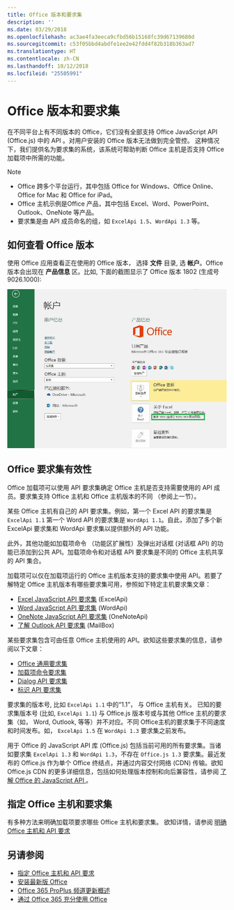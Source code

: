 ```yaml
---
title: Office 版本和要求集
description: ''
ms.date: 03/29/2018
ms.openlocfilehash: ac3ae4fa3eeca9cfbd56b15168fc39d67139680d
ms.sourcegitcommit: c53f05bbd4abdfe1ee2e42fdd4f82b318b363ad7
ms.translationtype: HT
ms.contentlocale: zh-CN
ms.lasthandoff: 10/12/2018
ms.locfileid: "25505991"
---
```

# <a name="office-versions-and-requirement-sets"></a>Office 版本和要求集

在不同平台上有不同版本的 Office，它们没有全部支持 Office JavaScript API (Office.js) 中的 API 。对用户安装的 Office 版本无法做到完全管控。 这种情况下，我们提供名为要求集的系统，该系统可帮助判断 Office 主机是否支持 Office 加载项中所需的功能。 

> [!NOTE]
> - Office 跨多个平台运行，其中包括 Office for Windows、Office Online、Office for Mac 和 Office for iPad。  
> - Office 主机示例是Office 产品，其中包括 Excel、Word、PowerPoint、Outlook、OneNote 等产品。  
> - 要求集是由 API 成员命名的组，如 `ExcelApi 1.5`、`WordApi 1.3` 等。  


## <a name="how-to-check-your-office-version"></a>如何查看 Office 版本

使用 Office 应用查看正在使用的 Office 版本， 选择 **文件** 目录, 选 **帐户**。Office 版本会出现在 **产品信息** 区。比如, 下面的截图显示了 Office 版本 1802 (生成号 9026.1000):

![查看 Office 版本](../images/office-version-number-ui.jpg)


## <a name="office-requirement-sets-availability"></a>Office 要求集有效性

Office 加载项可以使用 API 要求集确定 Office 主机是否支持需要使用的 API 成员。要求集支持 Office 主机和 Office 主机版本的不同 （参阅上一节）。

某些 Office 主机有自己的 API 要求集。例如，第一个 Excel API 的要求集是 `ExcelApi 1.1` 第一个 Word API 的要求集是 `WordApi 1.1`。自此，添加了多个新 ExcelApi 要求集和 WordApi 要求集以提供额外的 API 功能。

此外，其他功能如加载项命令 （功能区扩展性）及弹出对话框 (对话框 API) 的功能已添加到公共 API。加载项命令和对话框 API 要求集是不同的 Office 主机共享的 API 集合。

加载项可以仅在加载项运行的 Office 主机版本支持的要求集中使用 API。若要了解特定 Office 主机版本有哪些要求集可用，参照如下特定主机要求集文章：

- [Excel JavaScript API 要求集](https://docs.microsoft.com/office/dev/add-ins/reference/requirement-sets/excel-api-requirement-sets?view=office-js) (ExcelApi)
- [Word JavaScript API 要求集](https://docs.microsoft.com/office/dev/add-ins/reference/requirement-sets/word-api-requirement-sets?view=office-js) (WordApi)
- [OneNote JavaScript API 要求集](https://docs.microsoft.com/office/dev/add-ins/reference/requirement-sets/onenote-api-requirement-sets?view=office-js) (OneNoteApi)
- [了解 Outlook API 要求集](https://docs.microsoft.com/office/dev/add-ins/reference/requirement-sets/outlook-api-requirement-sets?view=office-js) (MailBox)

某些要求集包含可由任意 Office 主机使用的 API。欲知这些要求集的信息，请参阅以下文章：

- [Office 通用要求集](https://docs.microsoft.com/office/dev/add-ins/reference/requirement-sets/office-add-in-requirement-sets?view=office-js)
- [加载项命令要求集](https://docs.microsoft.com/office/dev/add-ins/reference/requirement-sets/add-in-commands-requirement-sets?view=office-js)
- [Dialog API 要求集](https://docs.microsoft.com/office/dev/add-ins/reference/requirement-sets/dialog-api-requirement-sets?view=office-js)
- [标识 API 要求集](https://docs.microsoft.com/office/dev/add-ins/reference/requirement-sets/identity-api-requirement-sets?view=office-js)

要求集的版本号, 比如 `ExcelApi 1.1` 中的“1.1”， 与 Office 主机有关。 已知的要求集版本号 (比如, `ExcelApi 1.1`) 与 Office.js 版本号或与其他 Office 主机的要求集（如， Word, Outlook, 等等）并不对应。不同 Office主机的要求集于不同速度和时间发布。如， `ExcelApi 1.5` 在 `WordApi 1.3` 要求集之前发布。

用于 Office 的 JavaScript API 库 (Office.js) 包括当前可用的所有要求集。当诸如要求集 `ExcelApi 1.3` 和 `WordApi 1.3`，不存在 `Office.js 1.3` 要求集。最近发布的 Office.js 作为单个 Office 终结点，并通过内容交付网络 (CDN) 传输。欲知 Office.js CDN 的更多详细信息，包括如何处理版本控制和向后兼容性，请参阅 [了解 Office 的 JavaScript API ](https://docs.microsoft.com/office/dev/add-ins/develop/understanding-the-javascript-api-for-office)。

## <a name="specify-office-hosts-and-requirement-sets"></a>指定 Office 主机和要求集

有多种方法来明确加载项要求哪些 Office 主机和要求集。 欲知详情，请参阅 [明确 Office 主机和 API 要求](https://docs.microsoft.com/office/dev/add-ins/develop/specify-office-hosts-and-api-requirements)


## <a name="see-also"></a>另请参阅

- [指定 Office 主机和 API 要求](https://docs.microsoft.com/office/dev/add-ins/develop/specify-office-hosts-and-api-requirements)
- [安装最新版 Office](https://docs.microsoft.com/office/dev/add-ins/develop/install-latest-office-version)
- [Office 365 ProPlus 频道更新概述](https://docs.microsoft.com/deployoffice/overview-of-update-channels-for-office-365-proplus)
- [通过 Office 365 充分使用 Office](https://products.office.com/compare-all-microsoft-office-products?tab=2)
